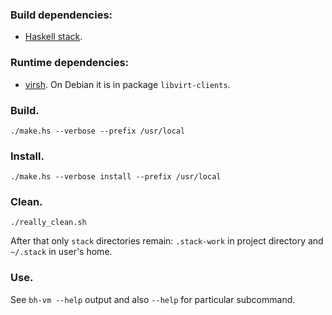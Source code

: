 
### Build dependencies:

- [Haskell stack](https://docs.haskellstack.org/en/stable/README/).

### Runtime dependencies:

- [virsh](https://libvirt.org/virshcmdref.html). On Debian it is in package
  `libvirt-clients`.

### Build.

    ./make.hs --verbose --prefix /usr/local

### Install.

    ./make.hs --verbose install --prefix /usr/local

### Clean.

    ./really_clean.sh

After that only `stack` directories remain: `.stack-work` in project directory
and `~/.stack` in user's home.

### Use.

See `bh-vm --help` output and also `--help` for particular subcommand.
